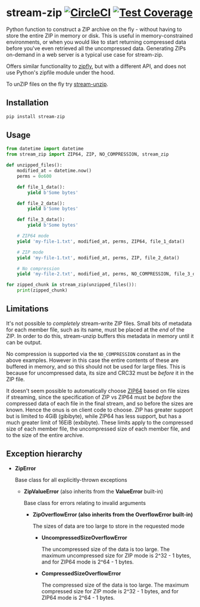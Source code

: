 # stream-zip [![CircleCI](https://circleci.com/gh/uktrade/stream-zip.svg?style=shield)](https://circleci.com/gh/uktrade/stream-zip) [![Test Coverage](https://api.codeclimate.com/v1/badges/80442ee55a1276e83b44/test_coverage)](https://codeclimate.com/github/uktrade/stream-zip/test_coverage)

Python function to construct a ZIP archive on the fly - without having to store the entire ZIP in memory or disk. This is useful in memory-constrained environments, or when you would like to start returning compressed data before you've even retrieved all the uncompressed data. Generating ZIPs on-demand in a web server is a typical use case for stream-zip.

Offers similar functionality to [zipfly](https://github.com/BuzonIO/zipfly), but with a different API, and does not use Python's zipfile module under the hood.

To unZIP files on the fly try [stream-unzip](https://github.com/uktrade/stream-unzip).


## Installation

```bash
pip install stream-zip
```


## Usage

```python
from datetime import datetime
from stream_zip import ZIP64, ZIP, NO_COMPRESSION, stream_zip

def unzipped_files():
    modified_at = datetime.now()
    perms = 0o600

    def file_1_data():
        yield b'Some bytes'

    def file_2_data():
        yield b'Some bytes'

    def file_3_data():
        yield b'Some bytes'

    # ZIP64 mode
    yield 'my-file-1.txt', modified_at, perms, ZIP64, file_1_data()

    # ZIP mode
    yield 'my-file-1.txt', modified_at, perms, ZIP, file_2_data()

    # No compression
    yield 'my-file-2.txt', modified_at, perms, NO_COMPRESSION, file_3_data()

for zipped_chunk in stream_zip(unzipped_files()):
    print(zipped_chunk)
```


## Limitations

It's not possible to _completely_ stream-write ZIP files. Small bits of metadata for each member file, such as its name, must be placed at the _end_ of the ZIP. In order to do this, stream-unzip buffers this metadata in memory until it can be output.

No compression is supported via the `NO_COMPRESSION` constant as in the above examples. However in this case the entire contents of these are buffered in memory, and so this should not be used for large files. This is because for uncompressed data, its size and CRC32 must be _before_ it in the ZIP file.

It doesn't seem possible to automatically choose [ZIP64](https://en.wikipedia.org/wiki/ZIP_(file_format)#ZIP64) based on file sizes if streaming, since the specification of ZIP vs ZIP64 must be _before_ the compressed data of each file in the final stream, and so before the sizes are known. Hence the onus is on client code to choose. ZIP has greater support but is limited to 4GiB (gibibyte), while ZIP64 has less support, but has a much greater limit of 16EiB (exbibyte). These limits apply to the compressed size of each member file, the uncompressed size of each member file, and to the size of the entire archive.


## Exception hierarchy

  - **ZipError**

    Base class for all explicitly-thrown exceptions

    - **ZipValueError** (also inherits from the **ValueError** built-in)

      Base class for errors relating to invalid arguments

      - **ZipOverflowError (also inherits from the **OverflowError** built-in)**

        The sizes of data are too large to store in the requested mode

        - **UncompressedSizeOverflowError**

          The uncompressed size of the data is too large. The maximum uncompressed size for ZIP mode is 2^32 - 1 bytes, and for ZIP64 mode is 2^64 - 1 bytes.

        - **CompressedSizeOverflowError**

          The compressed size of the data is too large. The maximum compressed size for ZIP mode is 2^32 - 1 bytes, and for ZIP64 mode is 2^64 - 1 bytes.
